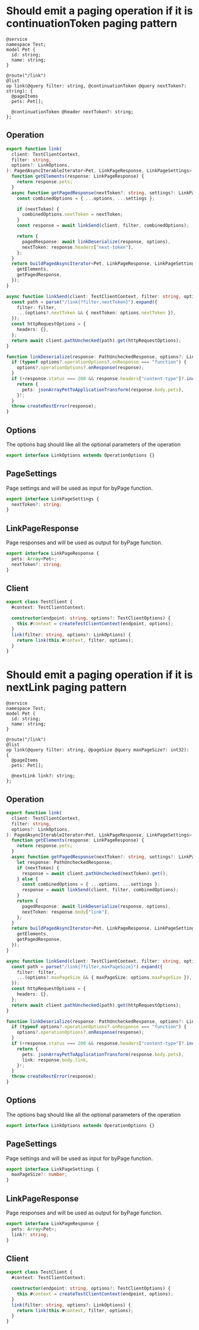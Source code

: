 # Should emit a paging operation if it is continuationToken paging pattern

```tsp
@service
namespace Test;
model Pet {
  id: string;
  name: string;
}

@route("/link")
@list
op link(@query filter: string, @continuationToken @query nextToken?: string): {
  @pageItems
  pets: Pet[];

  @continuationToken @header nextToken?: string;
};
```

## Operation

```ts src/api/testClientOperations.ts function link
export function link(
  client: TestClientContext,
  filter: string,
  options?: LinkOptions,
): PagedAsyncIterableIterator<Pet, LinkPageResponse, LinkPageSettings> {
  function getElements(response: LinkPageResponse) {
    return response.pets;
  }
  async function getPagedResponse(nextToken?: string, settings?: LinkPageSettings) {
    const combinedOptions = { ...options, ...settings };

    if (nextToken) {
      combinedOptions.nextToken = nextToken;
    }
    const response = await linkSend(client, filter, combinedOptions);

    return {
      pagedResponse: await linkDeserialize(response, options),
      nextToken: response.headers["next-token"],
    };
  }
  return buildPagedAsyncIterator<Pet, LinkPageResponse, LinkPageSettings>({
    getElements,
    getPagedResponse,
  });
}
```

```ts src/api/testClientOperations.ts function linkSend
async function linkSend(client: TestClientContext, filter: string, options?: Record<string, any>) {
  const path = parse("/link{?filter,nextToken}").expand({
    filter: filter,
    ...(options?.nextToken && { nextToken: options.nextToken }),
  });
  const httpRequestOptions = {
    headers: {},
  };
  return await client.pathUnchecked(path).get(httpRequestOptions);
}
```

```ts src/api/testClientOperations.ts function linkDeserialize
function linkDeserialize(response: PathUncheckedResponse, options?: LinkOptions) {
  if (typeof options?.operationOptions?.onResponse === "function") {
    options?.operationOptions?.onResponse(response);
  }
  if (+response.status === 200 && response.headers["content-type"]?.includes("application/json")) {
    return {
      pets: jsonArrayPetToApplicationTransform(response.body.pets),
    }!;
  }
  throw createRestError(response);
}
```

## Options

The options bag should like all the optional parameters of the operation

```ts src/api/testClientOperations.ts interface LinkOptions
export interface LinkOptions extends OperationOptions {}
```

## PageSettings

Page settings and will be used as input for byPage function.

```ts src/api/testClientOperations.ts interface LinkPageSettings
export interface LinkPageSettings {
  nextToken?: string;
}
```

## LinkPageResponse

Page responses and will be used as output for byPage function.

```ts src/api/testClientOperations.ts interface LinkPageResponse
export interface LinkPageResponse {
  pets: Array<Pet>;
  nextToken?: string;
}
```

## Client

```ts src/testClient.ts class TestClient
export class TestClient {
  #context: TestClientContext;

  constructor(endpoint: string, options?: TestClientOptions) {
    this.#context = createTestClientContext(endpoint, options);
  }
  link(filter: string, options?: LinkOptions) {
    return link(this.#context, filter, options);
  }
}
```

# Should emit a paging operation if it is nextLink paging pattern

```tsp
@service
namespace Test;
model Pet {
  id: string;
  name: string;
}

@route("/link")
@list
op link(@query filter: string, @pageSize @query maxPageSize?: int32): {
  @pageItems
  pets: Pet[];

  @nextLink link?: string;
};
```

## Operation

```ts src/api/testClientOperations.ts function link
export function link(
  client: TestClientContext,
  filter: string,
  options?: LinkOptions,
): PagedAsyncIterableIterator<Pet, LinkPageResponse, LinkPageSettings> {
  function getElements(response: LinkPageResponse) {
    return response.pets;
  }
  async function getPagedResponse(nextToken?: string, settings?: LinkPageSettings) {
    let response: PathUncheckedResponse;
    if (nextToken) {
      response = await client.pathUnchecked(nextToken).get();
    } else {
      const combinedOptions = { ...options, ...settings };
      response = await linkSend(client, filter, combinedOptions);
    }
    return {
      pagedResponse: await linkDeserialize(response, options),
      nextToken: response.body["link"],
    };
  }
  return buildPagedAsyncIterator<Pet, LinkPageResponse, LinkPageSettings>({
    getElements,
    getPagedResponse,
  });
}
```

```ts src/api/testClientOperations.ts function linkSend
async function linkSend(client: TestClientContext, filter: string, options?: Record<string, any>) {
  const path = parse("/link{?filter,maxPageSize}").expand({
    filter: filter,
    ...(options?.maxPageSize && { maxPageSize: options.maxPageSize }),
  });
  const httpRequestOptions = {
    headers: {},
  };
  return await client.pathUnchecked(path).get(httpRequestOptions);
}
```

```ts src/api/testClientOperations.ts function linkDeserialize
function linkDeserialize(response: PathUncheckedResponse, options?: LinkOptions) {
  if (typeof options?.operationOptions?.onResponse === "function") {
    options?.operationOptions?.onResponse(response);
  }
  if (+response.status === 200 && response.headers["content-type"]?.includes("application/json")) {
    return {
      pets: jsonArrayPetToApplicationTransform(response.body.pets),
      link: response.body.link,
    }!;
  }
  throw createRestError(response);
}
```

## Options

The options bag should like all the optional parameters of the operation

```ts src/api/testClientOperations.ts interface LinkOptions
export interface LinkOptions extends OperationOptions {}
```

## PageSettings

Page settings and will be used as input for byPage function.

```ts src/api/testClientOperations.ts interface LinkPageSettings
export interface LinkPageSettings {
  maxPageSize?: number;
}
```

## LinkPageResponse

Page responses and will be used as output for byPage function.

```ts src/api/testClientOperations.ts interface LinkPageResponse
export interface LinkPageResponse {
  pets: Array<Pet>;
  link?: string;
}
```

## Client

```ts src/testClient.ts class TestClient
export class TestClient {
  #context: TestClientContext;

  constructor(endpoint: string, options?: TestClientOptions) {
    this.#context = createTestClientContext(endpoint, options);
  }
  link(filter: string, options?: LinkOptions) {
    return link(this.#context, filter, options);
  }
}
```
